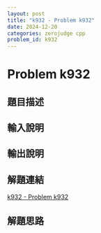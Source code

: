 ```yaml
---
layout: post
title: "k932 - Problem k932"
date: 2024-12-20
categories: zerojudge cpp
problem_id: k932
---
```


# Problem k932

## 題目描述



## 輸入說明



## 輸出說明



## 解題連結

[k932 - Problem k932](https://zerojudge.tw/ShowProblem?problemid=k932)

## 解題思路

